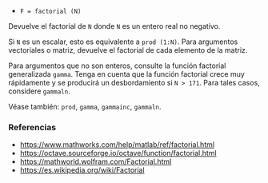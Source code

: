- `F = factorial (N)`

Devuelve el factorial de `N` donde `N` es un entero real no negativo.

Si `N` es un escalar, esto es equivalente a `prod (1:N)`. Para argumentos
vectoriales o matriz, devuelve el factorial de cada elemento de la matriz.

Para argumentos que no son enteros, consulte la función factorial generalizada
`gamma`. Tenga en cuenta que la función factorial crece muy rápidamente y se
producirá un desbordamiento si `N > 171`. Para tales casos, considere
`gammaln`.

Véase también: `prod`, `gamma`, `gammainc`, `gammaln`.

### Referencias

- https://www.mathworks.com/help/matlab/ref/factorial.html
- https://octave.sourceforge.io/octave/function/factorial.html
- https://mathworld.wolfram.com/Factorial.html
- https://es.wikipedia.org/wiki/Factorial
